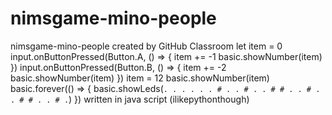 # nimsgame-mino-people
nimsgame-mino-people created by GitHub Classroom
let item = 0
input.onButtonPressed(Button.A, () => {
    item += -1
    basic.showNumber(item)
})
input.onButtonPressed(Button.B, () => {
    item += -2
    basic.showNumber(item)
})
item = 12
basic.showNumber(item)
basic.forever(() => {
    basic.showLeds(`
        . . . . .
        . # . . #
        . . # # .
        . # . . #
        # . . # .
        `)
})
written in java script
(ilikepythonthough)
